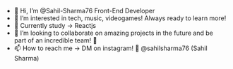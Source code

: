 - 👋 Hi, I’m @Sahil-Sharma76 Front-End Developer 
- 👀 I’m interested in tech, music, videogames! Always ready to learn more!
- 🌱 Currently study -> Reactjs
- 💞️  I’m looking to collaborate on amazing projects in the future and be part of an incredible team! 👏
- 📫 How to reach me -> DM on instagram! 💌 @sahilsharma76 (Sahil Sharma)

<!---
Sahil-Sharma76/Sahil-Sharma76 is a ✨ special ✨ repository because its `README.md` (this file) appears on your GitHub profile.
You can click the Preview link to take a look at your changes.
--->
